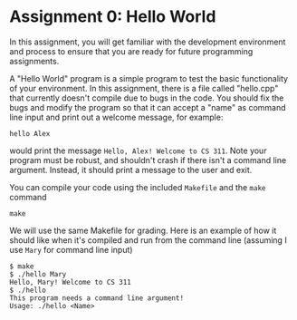 # Assignment 0: Hello World

In this assignment, you will get familiar with the development environment and process to ensure that you are ready for future programming assignments. 

A "Hello World" program is a simple program to test the basic functionality of your environment. In this assignment, there is a file called "hello.cpp" that currently doesn't compile due to bugs in the code. You should fix the bugs and modify the program so that it can accept a "name" as command line input and print out a welcome message, for example:
```
hello Alex
```
would print the message `Hello, Alex! Welcome to CS 311`. Note your program must be robust, and shouldn't crash if there isn't a command line argument. Instead, 
it should print a message to the user and exit.  

You can compile your code using the included `Makefile` and the `make` command
```
make
```
We will use the same Makefile for grading. Here is an example of how it should like when it's compiled and run from the command line (assuming I use `Mary` for command line input)
```
$ make
$ ./hello Mary
Hello, Mary! Welcome to CS 311
$ ./hello
This program needs a command line argument!
Usage: ./hello <Name>
```
